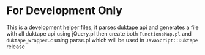 # For Development Only

This is a development helper files, it parses [duktape api](http://duktape.org/api.htm) and generates a file with all duktape api using jQuery.pl then create both  ``FunctionsMap.pl`` and ``duktape_wrapper.c`` using parse.pl which will be used in ``JavaScript::Duktape`` release
